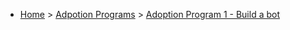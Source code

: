 * [Home](/) > [Adpotion Programs](/adoption-programs/) > [Adoption Program 1 - Build a bot](/adoption-programs/adoption-program-1/)
